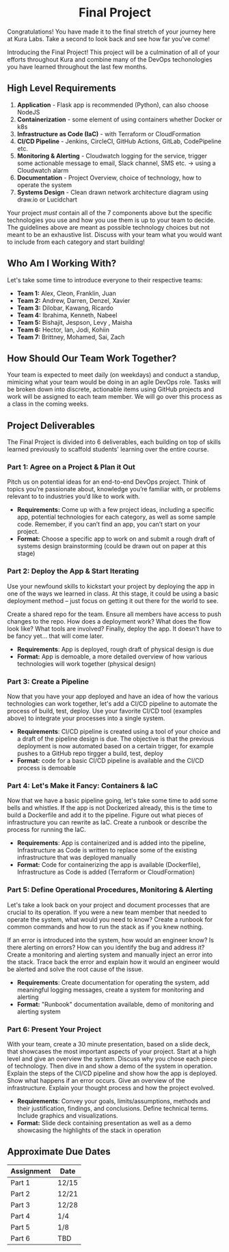 
<h1 align=center>Final Project</h1>

Congratulations! You have made it to the final stretch of your journey here at Kura Labs. Take a second to look back and see how far you've come!

Introducing the Final Project! This project will be a culmination of all of your efforts throughout Kura and combine many of the DevOps techonologies you have learned throughout the last few months.

## High Level Requirements

1. **Application** - Flask app is recommended (Python), can also choose NodeJS
2. **Containerization** - some element of using containers whether Docker or k8s
3. **Infrastructure as Code (IaC)** - with Terraform or CloudFormation
4. **CI/CD Pipeline** - Jenkins, CircleCI, GitHub Actions, GitLab, CodePipeline etc.
5. **Monitoring & Alerting** - Cloudwatch logging for the service, trigger some actionable message to email, Slack channel, SMS etc. → using a Cloudwatch alarm 
6. **Documentation** - Project Overview, choice of technology, how to operate the system
7. **Systems Design** - Clean drawn network architecture diagram using draw.io or Lucidchart

Your project *must* contain all of the 7 components above but the specific technologies you use and how you use them is up to your team to decide. The guidelines above are meant as possible technology choices but not meant to be an exhaustive list. Discuss with your team what you would want to include from each category and start building!

## Who Am I Working With?

Let's take some time to introduce everyone to their respective teams:
  
  * **Team 1:** Alex, Cleon, Franklin, Juan
  * **Team 2:** Andrew, Darren, Denzel, Xavier
  * **Team 3:** Dilobar, Kawang, Ricardo
  * **Team 4:** Ibrahima, Kenneth, Nabeel
  * **Team 5:** Bishajit, Jespson, Levy , Maisha
  * **Team 6:** Hector, Ian, Jodi, Kohiin
  * **Team 7:** Brittney, Mohamed, Sai, Zach

## How Should Our Team Work Together?

Your team is expected to meet daily (on weekdays) and conduct a standup, mimicing what your team would be doing in an agile DevOps role. Tasks will be broken down into discrete, actionable items using GitHub projects and work will be assigned to each team member. We will go over this process as a class in the coming weeks.

## Project Deliverables

The Final Project is divided into 6 deliverables, each building on top of skills learned previously to scaffold students' learning over the entire course.

### Part 1: Agree on a Project & Plan it Out

Pitch us on potential ideas for an end-to-end DevOps project. Think of topics you’re passionate about, knowledge you’re familiar with, or problems relevant to to industries you’d like to work with.

- **Requirements:** Come up with a few project ideas, including a specific app, potential technologies for each category, as well as some sample code. Remember, if you can’t find an app, you can’t start on your project.
- **Format:** Choose a specific app to work on and submit a rough draft of systems design brainstorming (could be drawn out on paper at this stage)

### Part 2: Deploy the App & Start Iterating

Use your newfound skills to kickstart your project by deploying the app in one of the ways we learned in class. At this stage, it could be using a basic deployment method – just focus on getting it out there for the world to see.

Create a shared repo for the team. Ensure all members have access to push changes to the repo. How does a deployment work? What does the flow look like? What tools are involved? Finally, deploy the app. It doesn't have to be fancy yet... that will come later.

- **Requirements**: App is deployed, rough draft of physical design is due
- **Format:** App is demoable, a more detailed overview of how various technologies will work together (physical design)


### Part 3: Create a Pipeline

Now that you have your app deployed and have an idea of how the various technologies can work together, let's add a CI/CD pipeline to automate the process of build, test, deploy. Use your favorite CI/CD tool (examples above) to integrate your processes into a single system.

- **Requirements**: CI/CD pipeline is created using a tool of your choice and a draft of the pipeline design is due. The objective is that the previous deployment is now automated based on a certain trigger, for example pushes to a GitHub repo tirgger a build, test, deploy
- **Format:** code for a basic CI/CD pipeline is available and the CI/CD process is demoable


### Part 4: Let's Make it Fancy: Containers & IaC

Now that we have a basic pipeline going, let's take some time to add some bells and whistles. If the app is not Dockerized already, this is the time to build a Dockerfile and add it to the pipeline. Figure out what pieces of infrastructure you can rewrite as IaC. Create a runbook or describe the process for running the IaC.

- **Requirements**: App is containerized and is added into the pipeline, Infrastructure as Code is written to replace some of the existing infrastructure that was deployed manually
- **Format:** Code for containerizing the app is available (Dockerfile), Infrastructure as Code is added (Terraform or CloudFormation)

### Part 5: Define Operational Procedures, Monitoring & Alerting

Let's take a look back on your project and document processes that are crucial to its operation. If you were a new team member that needed to operate the system, what would you need to know? Create a runbook for common commands and how to run the stack as if you knew nothing.

If an error is introduced into the system, how would an engineer know? Is there alerting on errors? How can you identify the bug and address it? Create a monitoring and alerting system and manually inject an error into the stack. Trace back the error and explain how it would an engineer would be alerted and solve the root cause of the issue.

- **Requirements**: Create documentation for operating the system, add meaningful logging messages, create a system for monitoring and alerting
- **Format:** "Runbook" documentation available, demo of monitoring and alerting system

### Part 6: Present Your Project

With your team, create a 30 minute presentation, based on a slide deck, that showcases the most important aspects of your project. Start at a high level and give an overview the system. Discuss why you chose each piece of technology. Then dive in and show a demo of the system in operation. Explain the steps of the CI/CD pipeline and show how the app is deployed. Show what happens if an error occurs. Give an overview of the infrastructure. Explain your thought process and how the project evolved.

- **Requirements**: Convey your goals, limits/assumptions, methods and their justification, findings, and conclusions. Define technical terms. Include graphics and visualizations.
- **Format:** Slide deck containing presentation as well as a demo showcasing the highlights of the stack in operation


## Approximate Due Dates

Assignment | Date 
------- | --------- |
Part 1 | 12/15
Part 2 | 12/21
Part 3 | 12/28
Part 4 | 1/4
Part 5 | 1/8
Part 6 | TBD
